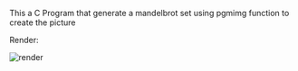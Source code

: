 This a C Program that generate a mandelbrot set using pgmimg function to create the picture

Render:

![render](https://user-images.githubusercontent.com/110237135/182127224-18f95c0c-b015-4745-8a35-2d342860567c.jpg)

